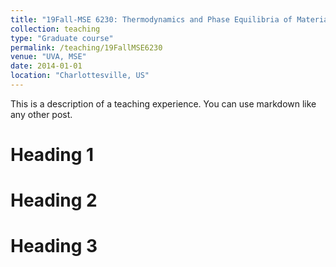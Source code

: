 ```yaml
---
title: "19Fall-MSE 6230: Thermodynamics and Phase Equilibria of Materials.md"
collection: teaching
type: "Graduate course"
permalink: /teaching/19FallMSE6230
venue: "UVA, MSE"
date: 2014-01-01
location: "Charlottesville, US"
---
```


This is a description of a teaching experience. You can use markdown like any other post.

Heading 1
======

Heading 2
======

Heading 3
======

